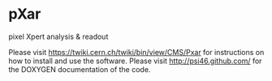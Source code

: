 pXar
====

pixel Xpert analysis &amp; readout

Please visit https://twiki.cern.ch/twiki/bin/view/CMS/Pxar for instructions on how to install and use the software.
Please visit http://psi46.github.com/ for the DOXYGEN documentation of
the code. 

